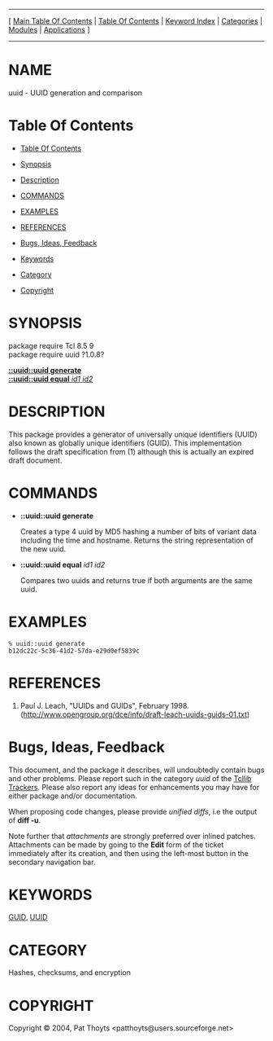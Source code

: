 
[//000000001]: # (uuid \- uuid)
[//000000002]: # (Generated from file 'uuid\.man' by tcllib/doctools with format 'markdown')
[//000000003]: # (Copyright &copy; 2004, Pat Thoyts <patthoyts@users\.sourceforge\.net>)
[//000000004]: # (uuid\(n\) 1\.0\.8 tcllib "uuid")

<hr> [ <a href="../../../../toc.md">Main Table Of Contents</a> &#124; <a
href="../../../toc.md">Table Of Contents</a> &#124; <a
href="../../../../index.md">Keyword Index</a> &#124; <a
href="../../../../toc0.md">Categories</a> &#124; <a
href="../../../../toc1.md">Modules</a> &#124; <a
href="../../../../toc2.md">Applications</a> ] <hr>

# NAME

uuid \- UUID generation and comparison

# <a name='toc'></a>Table Of Contents

  - [Table Of Contents](#toc)

  - [Synopsis](#synopsis)

  - [Description](#section1)

  - [COMMANDS](#section2)

  - [EXAMPLES](#section3)

  - [REFERENCES](#section4)

  - [Bugs, Ideas, Feedback](#section5)

  - [Keywords](#keywords)

  - [Category](#category)

  - [Copyright](#copyright)

# <a name='synopsis'></a>SYNOPSIS

package require Tcl 8\.5 9  
package require uuid ?1\.0\.8?  

[__::uuid::uuid generate__](#1)  
[__::uuid::uuid equal__ *id1* *id2*](#2)  

# <a name='description'></a>DESCRIPTION

This package provides a generator of universally unique identifiers \(UUID\) also
known as globally unique identifiers \(GUID\)\. This implementation follows the
draft specification from \(1\) although this is actually an expired draft
document\.

# <a name='section2'></a>COMMANDS

  - <a name='1'></a>__::uuid::uuid generate__

    Creates a type 4 uuid by MD5 hashing a number of bits of variant data
    including the time and hostname\. Returns the string representation of the
    new uuid\.

  - <a name='2'></a>__::uuid::uuid equal__ *id1* *id2*

    Compares two uuids and returns true if both arguments are the same uuid\.

# <a name='section3'></a>EXAMPLES

    % uuid::uuid generate
    b12dc22c-5c36-41d2-57da-e29d0ef5839c

# <a name='section4'></a>REFERENCES

  1. Paul J\. Leach, "UUIDs and GUIDs", February 1998\.
     \([http://www\.opengroup\.org/dce/info/draft\-leach\-uuids\-guids\-01\.txt](http://www\.opengroup\.org/dce/info/draft\-leach\-uuids\-guids\-01\.txt)\)

# <a name='section5'></a>Bugs, Ideas, Feedback

This document, and the package it describes, will undoubtedly contain bugs and
other problems\. Please report such in the category *uuid* of the [Tcllib
Trackers](http://core\.tcl\.tk/tcllib/reportlist)\. Please also report any ideas
for enhancements you may have for either package and/or documentation\.

When proposing code changes, please provide *unified diffs*, i\.e the output of
__diff \-u__\.

Note further that *attachments* are strongly preferred over inlined patches\.
Attachments can be made by going to the __Edit__ form of the ticket
immediately after its creation, and then using the left\-most button in the
secondary navigation bar\.

# <a name='keywords'></a>KEYWORDS

[GUID](\.\./\.\./\.\./\.\./index\.md\#guid), [UUID](\.\./\.\./\.\./\.\./index\.md\#uuid)

# <a name='category'></a>CATEGORY

Hashes, checksums, and encryption

# <a name='copyright'></a>COPYRIGHT

Copyright &copy; 2004, Pat Thoyts <patthoyts@users\.sourceforge\.net>

